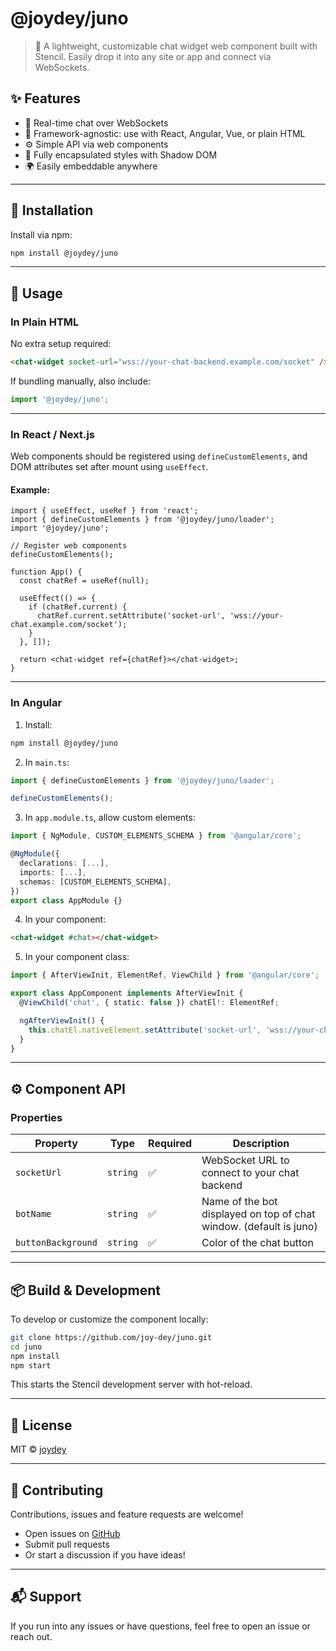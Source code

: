 # @joydey/juno

> 💬 A lightweight, customizable chat widget web component built with Stencil. Easily drop it into any site or app and connect via WebSockets.

## ✨ Features

- 🔌 Real-time chat over WebSockets
- 🧩 Framework-agnostic: use with React, Angular, Vue, or plain HTML
- ⚙️ Simple API via web components
- 🧱 Fully encapsulated styles with Shadow DOM
- 🌍 Easily embeddable anywhere

---

## 🚀 Installation

Install via npm:

```bash
npm install @joydey/juno
```

---

## 🧠 Usage

### In Plain HTML

No extra setup required:

```html
<chat-widget socket-url="wss://your-chat-backend.example.com/socket" />
```

If bundling manually, also include:

```js
import '@joydey/juno';
```

---

### In React / Next.js

Web components should be registered using `defineCustomElements`, and DOM attributes set after mount using `useEffect`.

#### Example:

```tsx
import { useEffect, useRef } from 'react';
import { defineCustomElements } from '@joydey/juno/loader';
import '@joydey/juno';

// Register web components
defineCustomElements();

function App() {
  const chatRef = useRef(null);

  useEffect(() => {
    if (chatRef.current) {
      chatRef.current.setAttribute('socket-url', 'wss://your-chat.example.com/socket');
    }
  }, []);

  return <chat-widget ref={chatRef}></chat-widget>;
}
```

---

### In Angular

1. Install:

```bash
npm install @joydey/juno
```

2. In `main.ts`:

```ts
import { defineCustomElements } from '@joydey/juno/loader';

defineCustomElements();
```

3. In `app.module.ts`, allow custom elements:

```ts
import { NgModule, CUSTOM_ELEMENTS_SCHEMA } from '@angular/core';

@NgModule({
  declarations: [...],
  imports: [...],
  schemas: [CUSTOM_ELEMENTS_SCHEMA],
})
export class AppModule {}
```

4. In your component:

```html
<chat-widget #chat></chat-widget>
```

5. In your component class:

```ts
import { AfterViewInit, ElementRef, ViewChild } from '@angular/core';

export class AppComponent implements AfterViewInit {
  @ViewChild('chat', { static: false }) chatEl!: ElementRef;

  ngAfterViewInit() {
    this.chatEl.nativeElement.setAttribute('socket-url', 'wss://your-chat.example.com/socket');
  }
}
```

---

## ⚙️ Component API

### Properties

| Property           | Type     | Required | Description                                                        |
| ------------------ | -------- | -------- | ------------------------------------------------------------------ |
| `socketUrl`        | `string` | ✅       | WebSocket URL to connect to your chat backend                      |
| `botName`          | `string` | ✅       | Name of the bot displayed on top of chat window. (default is juno) |
| `buttonBackground` | `string` | ✅       | Color of the chat button                                           |

---

## 📦 Build & Development

To develop or customize the component locally:

```bash
git clone https://github.com/joy-dey/juno.git
cd juno
npm install
npm start
```

This starts the Stencil development server with hot-reload.

---

## 📄 License

MIT © [joydey](https://github.com/joy-dey)

---

## 🤝 Contributing

Contributions, issues and feature requests are welcome!

- Open issues on [GitHub](https://github.com/joy-dey/juno/issues)
- Submit pull requests
- Or start a discussion if you have ideas!

---

## 📬 Support

If you run into any issues or have questions, feel free to open an issue or reach out.
